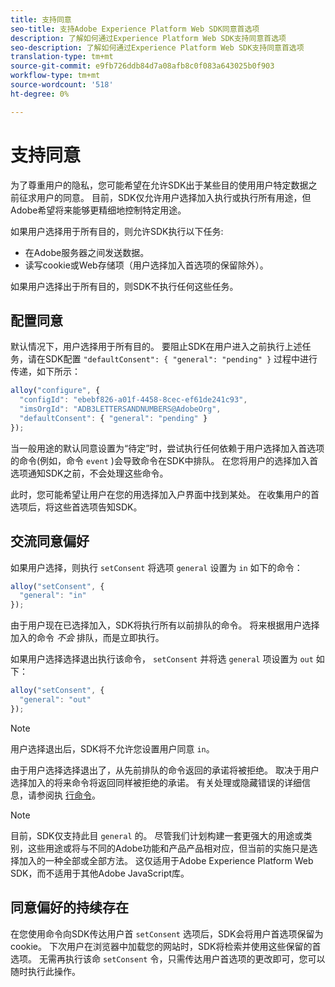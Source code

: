 ```yaml
---
title: 支持同意
seo-title: 支持Adobe Experience Platform Web SDK同意首选项
description: 了解如何通过Experience Platform Web SDK支持同意首选项
seo-description: 了解如何通过Experience Platform Web SDK支持同意首选项
translation-type: tm+mt
source-git-commit: e9fb726ddb84d7a08afb8c0f083a643025b0f903
workflow-type: tm+mt
source-wordcount: '518'
ht-degree: 0%

---
```



# 支持同意

为了尊重用户的隐私，您可能希望在允许SDK出于某些目的使用用户特定数据之前征求用户的同意。 目前，SDK仅允许用户选择加入执行或执行所有用途，但Adobe希望将来能够更精细地控制特定用途。

如果用户选择用于所有目的，则允许SDK执行以下任务:

* 在Adobe服务器之间发送数据。
* 读写cookie或Web存储项（用户选择加入首选项的保留除外）。

如果用户选择出于所有目的，则SDK不执行任何这些任务。

## 配置同意

默认情况下，用户选择用于所有目的。 要阻止SDK在用户进入之前执行上述任务，请在SDK配置 `"defaultConsent": { "general": "pending" }` 过程中进行传递，如下所示：

```javascript
alloy("configure", {
  "configId": "ebebf826-a01f-4458-8cec-ef61de241c93",
  "imsOrgId": "ADB3LETTERSANDNUMBERS@AdobeOrg",
  "defaultConsent": { "general": "pending" }
});
```

当一般用途的默认同意设置为“待定”时，尝试执行任何依赖于用户选择加入首选项的命令(例如，命令 `event` )会导致命令在SDK中排队。 在您将用户的选择加入首选项通知SDK之前，不会处理这些命令。

此时，您可能希望让用户在您的用选择加入户界面中找到某处。 在收集用户的首选项后，将这些首选项告知SDK。

## 交流同意偏好

如果用户选择，则执行 `setConsent` 将选项 `general` 设置为 `in` 如下的命令：

```javascript
alloy("setConsent", {
  "general": "in"
});
```

由于用户现在已选择加入，SDK将执行所有以前排队的命令。 将来根据用户选择加入的命令 _不会_ 排队，而是立即执行。

如果用户选择选择退出执行该命令， `setConsent` 并将选 `general` 项设置为 `out` 如下：

```javascript
alloy("setConsent", {
  "general": "out"
});
```

>[!NOTE]
>
>用户选择退出后，SDK将不允许您设置用户同意 `in`。

由于用户选择选择退出了，从先前排队的命令返回的承诺将被拒绝。 取决于用户选择加入的将来命令将返回同样被拒绝的承诺。 有关处理或隐藏错误的详细信息，请参阅执 [行命令](executing-commands.md)。

>[!NOTE]
>
>目前，SDK仅支持此目 `general` 的。 尽管我们计划构建一套更强大的用途或类别，这些用途或将与不同的Adobe功能和产品产品相对应，但当前的实施只是选择加入的一种全部或全部方法。  这仅适用于Adobe Experience Platform Web SDK，而不适用于其他Adobe JavaScript库。

## 同意偏好的持续存在

在您使用命令向SDK传达用户首 `setConsent` 选项后，SDK会将用户首选项保留为cookie。 下次用户在浏览器中加载您的网站时，SDK将检索并使用这些保留的首选项。 无需再执行该命 `setConsent` 令，只需传达用户首选项的更改即可，您可以随时执行此操作。